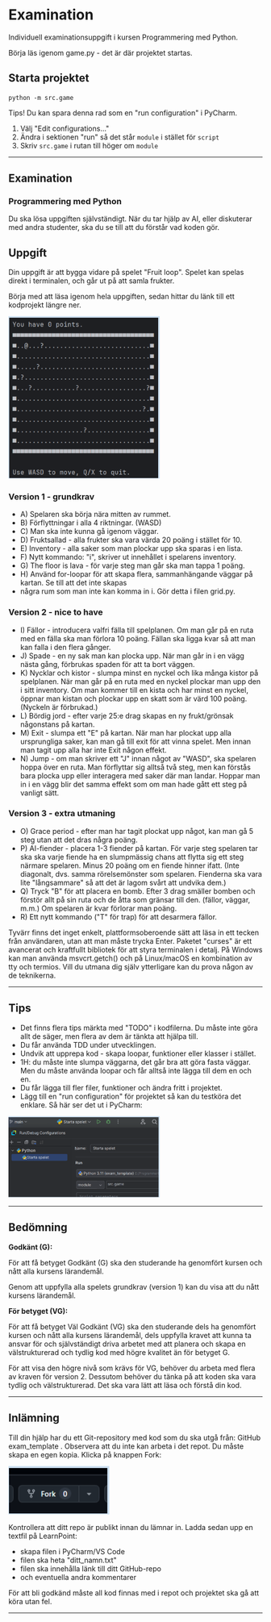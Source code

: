 # Examination

Individuell examinationsuppgift i kursen Programmering med Python.

Börja läs igenom game.py - det är där projektet startas.

## Starta projektet

```commandline
python -m src.game
```

Tips! Du kan spara denna rad som en "run configuration" i PyCharm.
1. Välj "Edit configurations..."
2. Ändra i sektionen "run" så det står `module` i stället för `script`
3. Skriv `src.game` i rutan till höger om `module`


--------------


## Examination
### Programmering med Python

Du ska lösa uppgiften självständigt. När du tar hjälp av AI, eller diskuterar med andra studenter, 
ska du se till att du förstår vad koden gör.



## Uppgift
Din uppgift är att bygga vidare på spelet "Fruit loop". 
Spelet kan spelas direkt i terminalen, och går ut på att samla frukter.

Börja med att läsa igenom hela uppgiften, sedan hittar du länk till ett kodprojekt längre ner.

<img src="\images\GamePad.png" width="300"/>


### Version 1 - grundkrav

- A) Spelaren ska börja nära mitten av rummet.
- B) Förflyttningar i alla 4 riktningar. (WASD)
- C) Man ska inte kunna gå igenom väggar.
- D) Fruktsallad - alla frukter ska vara värda 20 poäng i stället för 10.
- E) Inventory - alla saker som man plockar upp ska sparas i en lista.
- F) Nytt kommando: "i", skriver ut innehållet i spelarens inventory.
- G) The floor is lava - för varje steg man går ska man tappa 1 poäng.
- H) Använd for-loopar för att skapa flera, sammanhängande väggar på kartan. Se till att det inte skapas 
-    några rum som man inte kan komma in i. Gör detta i filen grid.py.

### Version 2 - nice to have
- I) Fällor - introducera valfri fälla till spelplanen. Om man går på en ruta med en fälla ska man förlora 10 poäng. Fällan ska ligga kvar så att man kan falla i den flera gånger.
- J) Spade - en ny sak man kan plocka upp. När man går in i en vägg nästa gång, förbrukas spaden för att ta bort väggen.
- K) Nycklar och kistor - slumpa minst en nyckel och lika många kistor på spelplanen. När man går på en ruta med en nyckel plockar man upp den i sitt inventory. Om man kommer till en kista och har minst en nyckel, öppnar man kistan och plockar upp en skatt som är värd 100 poäng. (Nyckeln är förbrukad.)
- L) Bördig jord - efter varje 25:e drag skapas en ny frukt/grönsak någonstans på kartan.
- M) Exit - slumpa ett "E" på kartan. När man har plockat upp alla ursprungliga saker, kan man gå till exit för att vinna spelet. Men innan man tagit upp alla har inte Exit någon effekt.
- N) Jump - om man skriver ett "J" innan något av "WASD", ska spelaren hoppa över en ruta. Man förflyttar sig alltså två steg, men kan förstås bara plocka upp eller interagera med saker där man landar. Hoppar man in i en vägg blir det samma effekt som om man hade gått ett steg på vanligt sätt.

### Version 3 - extra utmaning
- O) Grace period - efter man har tagit plockat upp något, kan man gå 5 steg utan att det dras några poäng.
- P) AI-fiender - placera 1-3 fiender på kartan. För varje steg spelaren tar ska ska varje fiende ha en slumpmässig chans att flytta sig ett steg närmare spelaren. Minus 20 poäng om en fiende hinner ifatt. (Inte diagonalt, dvs. samma rörelsemönster som spelaren. Fienderna ska vara lite "långsammare" så att det är lagom svårt att undvika dem.)
- Q) Tryck "B" för att placera en bomb. Efter 3 drag smäller bomben och förstör allt på sin ruta och de åtta som gränsar till den. (fällor, väggar, m.m.) Om spelaren är kvar förlorar man poäng.
- R) Ett nytt kommando ("T" för trap) för att desarmera fällor.

Tyvärr finns det inget enkelt, plattformsoberoende sätt att läsa in ett tecken från användaren, utan att man måste trycka Enter. Paketet "curses" är ett avancerat och kraftfullt bibliotek för att styra terminalen i detalj. På Windows kan man använda msvcrt.getch() och på Linux/macOS en kombination av tty och termios. Vill du utmana dig själv ytterligare kan du prova någon av de teknikerna.

---

## Tips
- Det finns flera tips märkta med "TODO" i kodfilerna. Du måste inte göra allt de säger, men flera av dem är tänkta att hjälpa till.
- Du får använda TDD under utvecklingen.
- Undvik att upprepa kod - skapa loopar, funktioner eller klasser i stället.
- 1H: du måste inte slumpa väggarna, det går bra att göra fasta väggar. Men du måste använda loopar och får alltså inte lägga till dem en och en.
- Du får lägga till fler filer, funktioner och ändra fritt i projektet.
- Lägg till en "run configuration" för projektet så kan du testköra det enklare. Så här ser det ut i PyCharm:


<img src="images\tips.png" width="300"/>

---

## Bedömning
**Godkänt (G):**

För att få betyget Godkänt (G) ska den studerande ha genomfört kursen och nått alla kursens lärandemål. 

Genom att uppfylla alla spelets grundkrav (version 1) kan du visa att du nått kursens lärandemål.

**För betyget (VG):** 

För att få betyget Väl Godkänt (VG) ska den studerande dels ha genomfört kursen och nått alla kursens lärandemål, dels uppfylla kravet att kunna ta ansvar för och självständigt driva arbetet med att planera och skapa en välstrukturerad och tydlig kod med högre kvalitet än för betyget G.

För att visa den högre nivå som krävs för VG, behöver du arbeta med flera av kraven för version 2. Dessutom behöver du tänka på att koden ska vara tydlig och välstrukturerad. Det ska vara lätt att läsa och förstå din kod.

---

## Inlämning
Till din hjälp har du ett Git-repository med kod som du ska utgå från: GitHub exam_template .
Observera att du inte kan arbeta i det repot. Du måste skapa en egen kopia. Klicka på knappen Fork:

<img src="images\fork.png" width="200"/>

Kontrollera att ditt repo är publikt innan du lämnar in. Ladda sedan upp en textfil på LearnPoint:
- skapa filen i PyCharm/VS Code
- filen ska heta "ditt_namn.txt"
- filen ska innehålla länk till ditt GitHub-repo
- och eventuella andra kommentarer

För att bli godkänd måste all kod finnas med i repot och projektet ska gå att köra utan fel.

---

